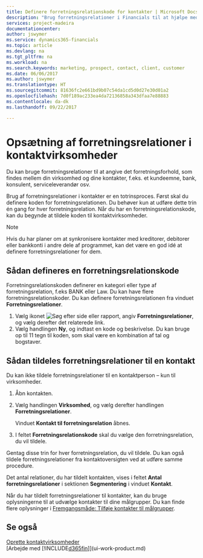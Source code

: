 ```yaml
---
title: Definere forretningsrelationskode for kontakter | Microsoft Docs
description: "Brug forretningsrelationer i Financials til at hjælpe med marketing og til at angive det forretningsforhold, som findes mellem din virksomhed og dine kundeemner og kunder, f.eks. en bank eller serviceleverandør."
services: project-madeira
documentationcenter: 
author: jswymer
ms.service: dynamics365-financials
ms.topic: article
ms.devlang: na
ms.tgt_pltfrm: na
ms.workload: na
ms.search.keywords: marketing, prospect, contact, client, customer
ms.date: 06/06/2017
ms.author: jswymer
ms.translationtype: HT
ms.sourcegitcommit: 81636fc2e661bd9b07c54da1cd5d0d27e30d01a2
ms.openlocfilehash: 7d0f189ac233ea4da72136858a343dfaa7e88883
ms.contentlocale: da-dk
ms.lasthandoff: 09/22/2017

---
```

# <a name="setting-up-business-relations-on-contact-companies"></a>Opsætning af forretningsrelationer i kontaktvirksomheder
Du kan bruge forretningsrelationer til at angive det forretningsforhold, som findes mellem din virksomhed og dine kontakter, f.eks. et kundeemne, bank, konsulent, serviceleverandør osv.

Brug af forretningsrelationer i kontakter er en totrinsproces. Først skal du definere koden for forretningsrelationen. Du behøver kun at udføre dette trin én gang for hver forretningsrelation. Når du har en forretningsrelationskode, kan du begynde at tildele koden til kontaktvirksomheder.

> [!NOTE]  
>   Hvis du har planer om at synkronisere kontakter med kreditorer, debitorer eller bankkonti i andre dele af programmet, kan det være en god idé at definere forretningsrelationer for dem.

## <a name="to-define-a-business-relation-code"></a>Sådan defineres en forretningsrelationskode
Forretningsrelationskoden definerer en kategori eller type af forretningsrelation, f.eks BANK eller Law. Du kan have flere forretningsrelationskoder. Du kan definere forretningsrelationen fra vinduet **Forretningsrelationer**.

1. Vælg ikonet ![Søg efter side eller rapport](media/ui-search/search_small.png "Ikonet Søg efter side eller rapport"), angiv **Forretningsrelationer**, og vælg derefter det relaterede link.
2. Vælg handlingen **Ny**, og indtast en kode og beskrivelse. Du kan bruge op til 11 tegn til koden, som skal være en kombination af tal og bogstaver.

## <a name="AssignBusRelContact"></a> Sådan tildeles forretningsrelationer til en kontakt
Du kan ikke tildele forretningsrelationer til en kontaktperson – kun til virksomheder.

1. Åbn kontakten.
2. Vælg handlingen **Virksomhed**, og vælg derefter handlingen **Forretningsrelationer**.

    Vinduet **Kontakt til forretningsrelation** åbnes.
3. I feltet **Forretningsrelationskode** skal du vælge den forretningsrelation, du vil tildele.

Gentag disse trin for hver forretningsrelation, du vil tildele. Du kan også tildele forretningsrelationer fra kontaktoversigten ved at udføre samme procedure.

Det antal relationer, du har tildelt kontakten, vises i feltet **Antal forretningsrelationer** i sektionen **Segmentering** i vinduet **Kontakt**.

Når du har tildelt forretningsrelationer til kontakter, kan du bruge oplysningerne til at udvælge kontakter til dine målgrupper. Du kan finde flere oplysninger i [Fremgangsmåde: Tilføje kontakter til målgrupper](marketing-add-contact-segment.md).

## <a name="see-also"></a>Se også
[Oprette kontaktvirksomheder](marketing-create-contact-companies.md)  
[Arbejde med [!INCLUDE[d365fin](includes/d365fin_md.md)]](ui-work-product.md)

